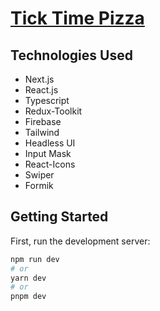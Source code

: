 # <a href="https://tick-time-pizza.vercel.app/">Tick Time Pizza</a>

<!-- Bankist is a fictional and minimalistic online banking application. -->

<!-- Everything you need in a modern bank and more.
· 100% digital bank
· Watch your money grow
· Free debit card included. -->

<!-- ## What is Bankist?

Bankist is a fictional online bank. It is a project introduced by <a href="https://github.com/jonasschmedtmann">Jonas Schmedtmann</a> in order to practice DOM manipulation and user interaction. Bankist has an option to log in to the account and use different functionalities, almost like in an actual bank! -->

<!-- ## Functionalities

- Login
- Transfer a value to another account
- Get loans
- Close (delete) account -->

<!-- ## Login Details

This is the template login details to use the bank functionality. The project does not include any backend and does not have an actual registration funcionality. Make sure to use usernames are lowercase! -->

## Technologies Used

- Next.js
- React.js
- Typescript
- Redux-Toolkit
- Firebase
- Tailwind
- Headless UI
- Input Mask
- React-Icons
- Swiper
- Formik

## Getting Started

First, run the development server:

```bash
npm run dev
# or
yarn dev
# or
pnpm dev
```
